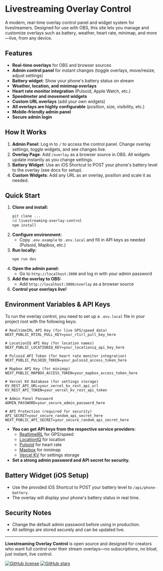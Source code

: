 # Livestreaming Overlay Control

A modern, real-time overlay control panel and widget system for livestreamers. Designed for use with OBS, this site lets you manage and customize overlays such as battery, weather, heart rate, minimap, and more—live, from any device.

## Features

- **Real-time overlays** for OBS and browser sources
- **Admin control panel** for instant changes (toggle overlays, move/resize, adjust settings)
- **Battery widget**: Show your phone's battery status on stream
- **Weather, location, and minimap overlays**
- **Heart rate monitor integration** (Pulsoid, Apple Watch, etc.)
- **Speedmeter and movement widgets**
- **Custom URL overlays** (add your own widgets)
- **All overlays are highly configurable** (position, size, visibility, etc.)
- **Mobile-friendly admin panel**
- **Secure admin login**

## How It Works

1. **Admin Panel**: Log in to `/` to access the control panel. Change overlay settings, toggle widgets, and see changes live.
2. **Overlay Page**: Add `/overlay` as a browser source in OBS. All widgets update instantly as you change settings.
3. **Battery Widget**: Use an iOS Shortcut to POST your phone's battery level to the overlay (see docs for setup).
4. **Custom Widgets**: Add any URL as an overlay, position and scale it as needed.

## Quick Start

1. **Clone and install:**
   ```bash
   git clone ...
   cd livestreaming-overlay-control
   npm install
   ```
2. **Configure environment:**
   - Copy `.env.example` to `.env.local` and fill in API keys as needed (Pulsoid, Mapbox, etc.)
3. **Run locally:**
   ```bash
   npm run dev
   ```
4. **Open the admin panel:**
   - Go to `http://localhost:3000` and log in with your admin password
5. **Add the overlay to OBS:**
   - Add `http://localhost:3000/overlay` as a browser source
6. **Control your overlays live!**

## Environment Variables & API Keys

To run the overlay control, you need to set up a `.env.local` file in your project root with the following keys:

```env
# RealtimeIRL API Key (for live GPS/speed data)
NEXT_PUBLIC_RTIRL_PULL_KEY=your_rtirl_pull_key_here

# LocationIQ API Key (for location names)
NEXT_PUBLIC_LOCATIONIQ_KEY=your_locationiq_api_key_here

# Pulsoid API Token (for heart rate monitor integration)
NEXT_PUBLIC_PULSOID_TOKEN=your_pulsoid_access_token_here

# Mapbox API Key (for minimap)
NEXT_PUBLIC_MAPBOX_ACCESS_TOKEN=your_mapbox_access_token_here

# Vercel KV Database (for settings storage)
KV_REST_API_URL=your_vercel_kv_rest_api_url
KV_REST_API_TOKEN=your_vercel_kv_rest_api_token

# Admin Panel Password
ADMIN_PASSWORD=your_secure_admin_password_here

# API Protection (required for security)
API_SECRET=your_secure_random_api_secret_here
NEXT_PUBLIC_API_SECRET=your_secure_random_api_secret_here
```

- **You can get API keys from the respective service providers:**
  - [RealtimeIRL](https://realtimeirl.com/) for GPS/speed
  - [LocationIQ](https://locationiq.com/) for location
  - [Pulsoid](https://pulsoid.net/) for heart rate
  - [Mapbox](https://account.mapbox.com/) for minimap
  - [Vercel KV](https://vercel.com/docs/storage/vercel-kv) for settings storage
- **Set a strong admin password and API secret for security.**

## Battery Widget (iOS Setup)
- Use the provided iOS Shortcut to POST your battery level to `/api/phone-battery`.
- The overlay will display your phone's battery status in real time.

## Security Notes
- Change the default admin password before using in production.
- All settings are stored securely and can be updated live.

---

**Livestreaming Overlay Control** is open source and designed for creators who want full control over their stream overlays—no subscriptions, no bloat, just instant, live control.

[![GitHub license](https://img.shields.io/github/license/AlphaKing112/Overlayx)](LICENSE)
[![GitHub stars](https://img.shields.io/github/stars/AlphaKing112/Overlayx)](https://github.com/yourusername//AlphaKing112/Overlayx)